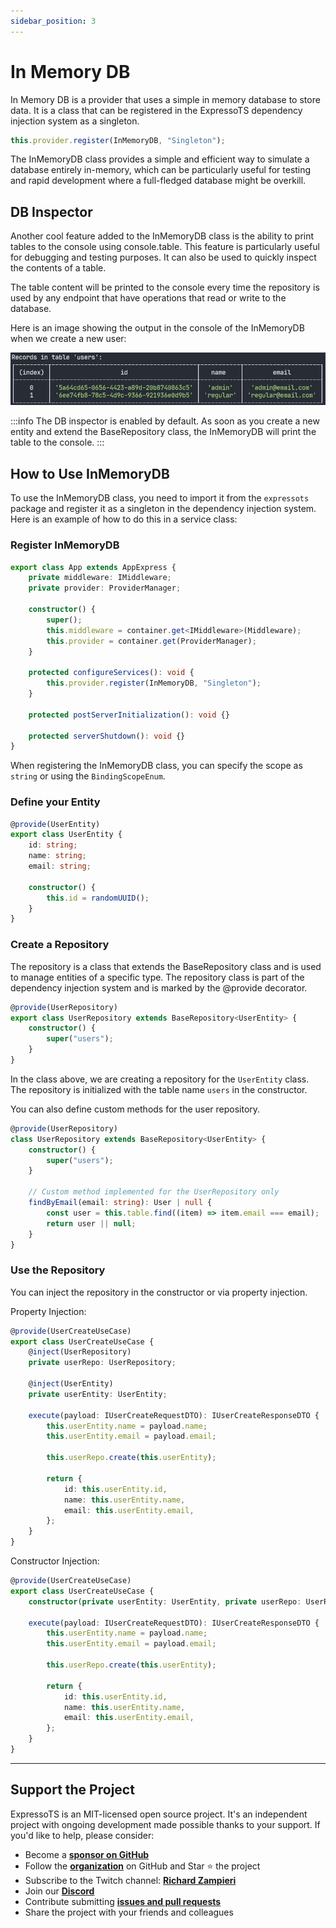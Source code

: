 ```yaml
---
sidebar_position: 3
---
```


# In Memory DB

In Memory DB is a provider that uses a simple in memory database to store data. It is a class that can be registered in the ExpressoTS dependency injection system as a singleton.

```ts
this.provider.register(InMemoryDB, "Singleton");
```

The InMemoryDB class provides a simple and efficient way to simulate a database entirely in-memory, which can be particularly useful for testing and rapid development where a full-fledged database might be overkill.

## DB Inspector

Another cool feature added to the InMemoryDB class is the ability to print tables to the console using console.table. This feature is particularly useful for debugging and testing purposes. It can also be used to quickly inspect the contents of a table.

The table content will be printed to the console every time the repository is used by any endpoint that have operations that read or write to the database.

Here is an image showing the output in the console of the InMemoryDB when we create a new user:

![Application Overview](../core/img/inMemoryDB.png)

:::info
The DB inspector is enabled by default. As soon as you create a new entity and extend the BaseRepository class, the InMemoryDB will print the table to the console.
:::

## How to Use InMemoryDB

To use the InMemoryDB class, you need to import it from the `expressots` package and register it as a singleton in the dependency injection system. Here is an example of how to do this in a service class:

### Register InMemoryDB

```typescript
export class App extends AppExpress {
    private middleware: IMiddleware;
    private provider: ProviderManager;

    constructor() {
        super();
        this.middleware = container.get<IMiddleware>(Middleware);
        this.provider = container.get(ProviderManager);
    }

    protected configureServices(): void {
        this.provider.register(InMemoryDB, "Singleton");
    }

    protected postServerInitialization(): void {}

    protected serverShutdown(): void {}
}
```

When registering the InMemoryDB class, you can specify the scope as `string` or using the `BindingScopeEnum`.

### Define your Entity

```typescript
@provide(UserEntity)
export class UserEntity {
    id: string;
    name: string;
    email: string;

    constructor() {
        this.id = randomUUID();
    }
}
```

### Create a Repository

The repository is a class that extends the BaseRepository class and is used to manage entities of a specific type. The repository class is part of the dependency injection system and is marked by the @provide decorator.

```typescript
@provide(UserRepository)
export class UserRepository extends BaseRepository<UserEntity> {
    constructor() {
        super("users");
    }
}
```

In the class above, we are creating a repository for the `UserEntity` class. The repository is initialized with the table name `users` in the constructor.

You can also define custom methods for the user repository.

```typescript
@provide(UserRepository)
class UserRepository extends BaseRepository<UserEntity> {
    constructor() {
        super("users");
    }

    // Custom method implemented for the UserRepository only
    findByEmail(email: string): User | null {
        const user = this.table.find((item) => item.email === email);
        return user || null;
    }
}
```

### Use the Repository

You can inject the repository in the constructor or via property injection.

Property Injection:

```typescript
@provide(UserCreateUseCase)
export class UserCreateUseCase {
    @inject(UserRepository)
    private userRepo: UserRepository;

    @inject(UserEntity)
    private userEntity: UserEntity;

    execute(payload: IUserCreateRequestDTO): IUserCreateResponseDTO {
        this.userEntity.name = payload.name;
        this.userEntity.email = payload.email;

        this.userRepo.create(this.userEntity);

        return {
            id: this.userEntity.id,
            name: this.userEntity.name,
            email: this.userEntity.email,
        };
    }
}
```

Constructor Injection:

```typescript
@provide(UserCreateUseCase)
export class UserCreateUseCase {
    constructor(private userEntity: UserEntity, private userRepo: UserRepository) {}

    execute(payload: IUserCreateRequestDTO): IUserCreateResponseDTO {
        this.userEntity.name = payload.name;
        this.userEntity.email = payload.email;

        this.userRepo.create(this.userEntity);

        return {
            id: this.userEntity.id,
            name: this.userEntity.name,
            email: this.userEntity.email,
        };
    }
}
```

---

## Support the Project

ExpressoTS is an MIT-licensed open source project. It's an independent project with ongoing development made possible thanks to your support. If you'd like to help, please consider:

-   Become a **[sponsor on GitHub](https://github.com/sponsors/expressots)**
-   Follow the **[organization](https://github.com/expressots)** on GitHub and Star ⭐ the project
-   Subscribe to the Twitch channel: **[Richard Zampieri](https://www.twitch.tv/richardzampieri)**
-   Join our **[Discord](https://discord.com/invite/PyPJfGK)**
-   Contribute submitting **[issues and pull requests](https://github.com/expressots/expressots/issues/new/choose)**
-   Share the project with your friends and colleagues
